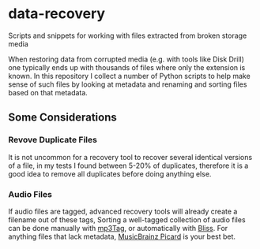 # data-recovery
Scripts and snippets for working with files extracted from broken storage media 

When restoring data from corrupted media (e.g. with tools like Disk Drill) one typically ends up with thousands of files where only the extension is known. In this repository I collect a number of Python scripts to help make sense of such files by looking at metadata and renaming and sorting files based on that metadata.

## Some Considerations

### Revove Duplicate Files

It is not uncommon for a recovery tool to recover several identical versions of a file, in my tests I found between 5-20% of duplicates, therefore it is a good idea to remove all duplicates before doing anything else.



### Audio Files

If audio files are tagged, advanced recovery tools will already create a filename out of these tags, Sorting a well-tagged collection of audio files can be done manually with [mp3Tag](https://www.mp3tag.de/en/index.html), or automatically with [Bliss](https://www.blisshq.com/). For anything files that lack metadata, [MusicBrainz Picard](https://picard.musicbrainz.org/) is your best bet. 
